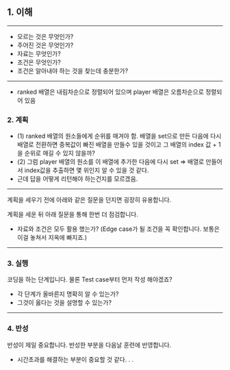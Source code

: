 ## 1. 이해

---
- 모르는 것은 무엇인가?
- 주어진 것은 무엇인가?
- 자료는 무엇인가?
- 조건은 무엇인가?
- 조건은 알아내야 하는 것을 찾는데 충분한가?
---
- ranked 배열은 내림차순으로 정렬되어 있으며 player 배열은 오름차순으로 정렬되어 있음

### 2. 계획
- (1) ranked 배열의 원소들에게 순위를 매겨야 함. 배열을 set으로 만든 다음에 다시 배열로 전환하면 중복값이 빠진 배열을 만들수 있을 것이고 그 배열의 index 값 + 1을 순위로 매길 수 있지 않을까?
- (2) 그럼 player 배열의 원소를 이 배열에 추가한 다음에 다시 set => 배열로 만들어서 index값을 추출하면 몇 위인지 알 수 있을 것 같다.
- 근데 답을 어떻게 리턴해야 하는건지를 모르겠음.

---
계획을 세우기 전에 아래와 같은 질문을 던지면 굉장히 유용합니다.

계획을 세운 뒤 아래 질문을 통해 한번 더 점검합니다.

- 자료와 조건은 모두 활용 했는가? (Edge case가 될 조건을 꼭 확인합니다. 보통은 이걸 놓쳐서 지옥에 빠지죠.)
---

### 3. 실행

코딩을 하는 단계입니다. 물론 Test case부터 먼저 작성 해야겠죠?

- 각 단계가 올바른지 명확히 알 수 있는가?
- 그것이 옳다는 것을 설명할 수 있는가?

---

### 4. 반성

반성이 제일 중요합니다. 반성한 부분을 다음날 훈련에 반영합니다.
- 시간초과를 해결하는 부분이 중요할 것 같다. . .
